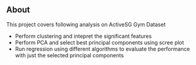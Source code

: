 ## About
This project covers following analysis on ActiveSG Gym Dataset
* Perform clustering and intepret the significant features
* Perform PCA and select best principal components using scree plot
* Run regression using different algorithms to evaluate the performance with just the selected principal components